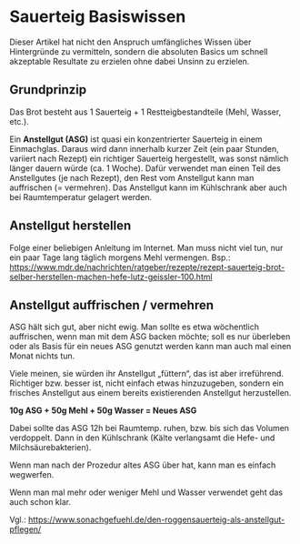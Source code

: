 # Sauerteig Basiswissen

Dieser Artikel hat nicht den Anspruch umfängliches Wissen über Hintergründe zu vermitteln, sondern die absoluten Basics um schnell akzeptable Resultate zu erzielen ohne dabei Unsinn zu erzielen.

## Grundprinzip

Das Brot besteht aus 1 Sauerteig + 1 Restteigbestandteile (Mehl, Wasser, etc.).

Ein **Anstellgut (ASG)** ist quasi ein konzentrierter Sauerteig in einem Einmachglas. Daraus wird dann innerhalb kurzer Zeit (ein paar Stunden, variiert nach Rezept) ein richtiger Sauerteig hergestellt, was sonst nämlich länger dauern würde (ca. 1 Woche). Dafür verwendet man einen Teil des Anstellgutes (je nach Rezept), den Rest vom Anstellgut kann man auffrischen (= vermehren). Das Anstellgut kann im Kühlschrank aber auch bei Raumtemperatur gelagert werden.

## Anstellgut herstellen

Folge einer beliebigen Anleitung im Internet. Man muss nicht viel tun, nur ein paar Tage lang täglich morgens Mehl vermengen. Bsp.: https://www.mdr.de/nachrichten/ratgeber/rezepte/rezept-sauerteig-brot-selber-herstellen-machen-hefe-lutz-geissler-100.html

## Anstellgut auffrischen / vermehren

ASG hält sich gut, aber nicht ewig. Man sollte es etwa wöchentlich auffrischen, wenn man mit dem ASG backen möchte; soll es nur überleben oder als Basis für ein neues ASG genutzt werden kann man auch mal einen Monat nichts tun.

Viele meinen, sie würden ihr Anstellgut „füttern“, das ist aber irreführend. Richtiger bzw. besser ist, nicht einfach etwas hinzuzugeben, sondern ein frisches Anstellgut aus einem bereits existierenden Anstellgut herzustellen.

**10g ASG + 50g Mehl + 50g Wasser = Neues ASG**

Dabei sollte das ASG 12h bei Raumtemp. ruhen, bzw. bis sich das Volumen verdoppelt. Dann in den Kühlschrank (Kälte verlangsamt die Hefe- und Milchsäurebakterien).

Wenn man nach der Prozedur altes ASG über hat, kann man es einfach wegwerfen.

Wenn man mal mehr oder weniger Mehl und Wasser verwendet geht das auch schon klar.

Vgl.: https://www.sonachgefuehl.de/den-roggensauerteig-als-anstellgut-pflegen/

### 